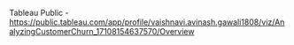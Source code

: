 Tableau Public - https://public.tableau.com/app/profile/vaishnavi.avinash.gawali1808/viz/AnalyzingCustomerChurn_17108154637570/Overview
